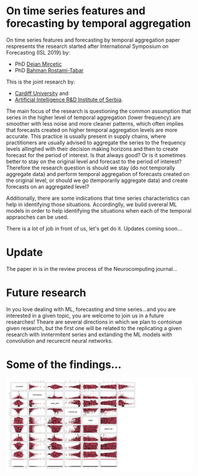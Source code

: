 # On time series features and forecasting by temporal aggregation

On time series features and forecasting by temporal aggregation paper respresents the research started after International Symposium on Forecasting (ISL 2019) by:

* PhD [Dejan Mircetic](https://www.linkedin.com/feed/update/urn:li:activity:6993199240374050816/)
* PhD [Bahman Rostami-Tabar](https://www.bahmanrt.com/)

This is the joint research by:

* [Cardiff University](https://www.cardiff.ac.uk/people/view/598316-rostami-tabar-bahman) and
* [Artificial Intelligence R&D Institute of Serbia](https://www.ivi.ac.rs/).

The main focus of the research is questioning the common assumption that series in the higher level of temporal aggregation (lower frequency) are smoother with less noise and more cleaner patterns, which often implies that forecasts created on higher temporal aggregation levels are more accurate. This practice is usually present in supply chains, where practitioners are usually advised to aggregate the series to the frequency levels allinghed with their decision making horizons and then to create forecast for the period of interest. Is that always good? Or is it sometimes better to stay on the original level and forecast to the period of interest? Therefore the research question is should we stay (do not temporally aggregate data) and perform temporal aggregation of forecasts created on the original level, or should we go (temporarily aggregate data) and create forecasts on an aggregated level?

Additionally, there are some indications that time series characteristics can help in identifying those situations. Accordinglly, we bulid svereral ML models in order to help identifying the situations when each of the temporal appraoches can be used.

There is a lot of job in front of us, let's get do it. Updates coming soon...

# Update 

The paper in is in the review process of the Neurocomputing journal...

# Future research

In you love dealing with ML, forecasting and time series...and you are interested in a given topic, you are welcome to join us in a future researches! Theare are several directions in which we plan to contoinue given research, but the first one will be related to the replicating a given research with inntermitent series and extanding the ML models with convolution and recurecnt neural networks.

# Some of the findings...

![Fig 1. Timse series characteristics.](Fig_pairs.png) 
